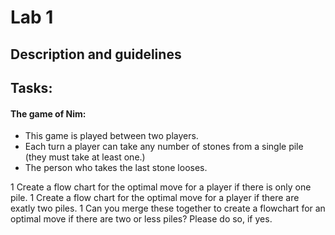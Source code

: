 # Lab 1

## Description and guidelines


## Tasks:

#### The game of Nim:
* This game is played between two players.
* Each turn a player can take any number of stones from a single pile (they must take at least one.)
* The person who takes the last stone looses.
  
1 Create a flow chart for the optimal move for a player if there is only one pile.
1 Create a flow chart for the optimal move for a player if there are exatly two piles.
1 Can you merge these together to create a flowchart for an optimal move if there are two or less piles?  Please do so, if yes.
